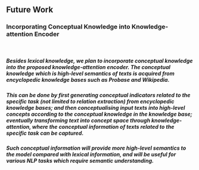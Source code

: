 ## Future Work
### Incorporating Conceptual Knowledge into Knowledge-attention Encoder  
<br />

##### Besides lexical knowledge, we plan to incorporate conceptual knowledge into the proposed knowledge-attention encoder. The conceptual knowledge which is high-level semantics of texts is acquired from encyclopedic knowledge bases such as Probase and Wikipedia. 

##### This can be done by first generating conceptual indicators related to the specific task (not limited to relation extraction) from encyclopedic knowledge bases; and then conceptualising input texts into high-level concepts according to the conceptual knowledge in the knowledge base; eventually transforming text into concept space through knowledge-attention, where the conceptual information of texts related to the specific task can be captured.

##### Such conceptual information will provide more high-level semantics to the model compared with lexical information, and will be useful for various NLP tasks which require semantic understanding.
<br /><br /><br /><br /><br />
